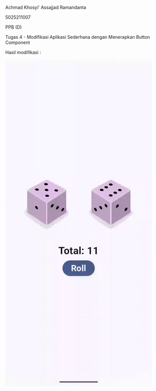 Achmad Khosyi' Assajjad Ramandanta

5025211007

PPB (D)

Tugas 4 - Modifikasi Aplikasi Sederhana dengan Menerapkan Button Component


Hasil modifikasi :

![](https://github.com/Khosyi0/ppb-tugas4/blob/main/gif.gif?raw=true)